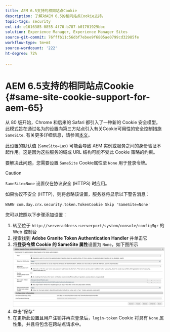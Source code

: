 ```yaml
---
title: AEM 6.5支持的相同站点Cookie
description: 了解对AEM 6.5的相同站点Cookie支持。
topic-tags: security
exl-id: e1616385-0855-4f70-b787-b01701929bbc
solution: Experience Manager, Experience Manager Sites
source-git-commit: 76fffb11c56dbf7ebee9f6805ae0799cd32985fe
workflow-type: tm+mt
source-wordcount: '222'
ht-degree: 72%

---
```


# AEM 6.5支持的相同站点Cookie {#same-site-cookie-support-for-aem-65}

从 80 版开始，Chrome 和后来的 Safari 都引入了一种新的 Cookie 安全模型。此模式旨在通过名为的设置向第三方站点引入有关Cookie可用性的安全控制措施 `SameSite`. 有关更多详细信息，请参阅[本文](https://web.dev/samesite-cookies-explained/)。

此设置的默认值 (`SameSite=Lax`) 可能会导致 AEM 实例或服务之间的身份验证不起作用。这是因为这些服务的域或 URL 结构可能不受此 Cookie 策略的约束。

要解决此问题，您需要设置 `SameSite` Cookie属性至 `None` 用于登录令牌。

>[!CAUTION]
>
>`SameSite=None` 设置仅在协议安全 (HTTPS) 时应用。
>
>如果协议不安全 (HTTP)，则将忽略该设置，服务器将显示以下警告消息：
>
>`WARN com.day.crx.security.token.TokenCookie Skip 'SameSite=None'`

您可以按照以下步骤添加设置：

1. 转至位于 `http://serveraddress:serverport/system/console/configMgr` 的 Web 控制台
1. 搜索找到 **Adobe Granite Token Authentication Handler** 并单击它
1. 将&#x200B;**登录令牌 Cookie 的 SameSite 属性**&#x200B;设置为 `None`，如下图所示
   ![samesite](assets/samesite1.png)
1. 单击“保存”
1. 在更新此设置且用户注销并再次登录后，`login-token` Cookie 将具有 `None` 属性集，并且将包含在跨站点请求中。
